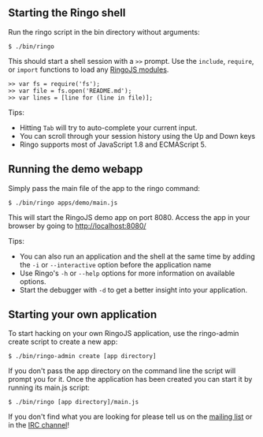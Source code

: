 
## Starting the Ringo shell

Run the ringo script in the bin directory without arguments:

    $ ./bin/ringo

This should start a shell session with a `>>` prompt. Use the `include`, `require`, or `import` functions to load any [RingoJS modules](http://ringojs.org/api/).

    >> var fs = require('fs');
    >> var file = fs.open('README.md');
    >> var lines = [line for (line in file)];

Tips:

  * Hitting `Tab` will try to auto-complete your current input.
  * You can scroll through your session history using the Up and Down keys
  * Ringo supports most of JavaScript 1.8 and ECMAScript 5.

## Running the demo webapp

Simply pass the main file of the app to the ringo command:

    $ ./bin/ringo apps/demo/main.js

This will start the RingoJS demo app on port 8080. Access the app in your browser by going to <http://localhost:8080/>

Tips:

  * You can also run an application and the shell at the same time by adding the `-i` or `--interactive` option before the application name
  * Use Ringo's `-h` or `--help` options for more information on available options.
  * Start the debugger with `-d` to get a better insight into your application.

## Starting your own application

To start hacking on your own RingoJS application, use the ringo-admin create script to create a new app:

    $ ./bin/ringo-admin create [app directory]

If you don't pass the app directory on the command line the script will prompt you for it. Once the application has been created you can start it by running its main.js script:

    $ ./bin/ringo [app directory]/main.js

If you don't find what you are looking for please tell us on the [mailing list][group] or in the [IRC channel][irc]!

[group]: http://groups.google.com/group/ringojs
[irc]: irc://freenode.org/ringojs
